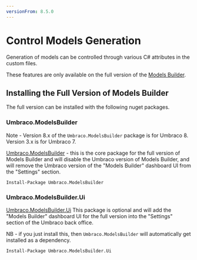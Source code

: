 ```yaml
---
versionFrom: 8.5.0
---
```


# Control Models Generation

Generation of models can be controlled through various C# attributes in the custom files.

These features are only available on the full version of the [Models Builder](https://github.com/zpqrtbnk/Zbu.ModelsBuilder).

## Installing the Full Version of Models Builder
The full version can be installed with the following nuget packages.  

### Umbraco.ModelsBuilder
Note - Version 8.x of the `Umbraco.ModelsBuilder` package is for Umbraco 8.  Version 3.x is for Umbraco 7.

[Umbraco.ModelsBuilder](https://www.nuget.org/packages/Umbraco.ModelsBuilder/) - this is the core package for the full version of Models Builder and will disable the Umbraco version of Models Builder, and will remove the Umbraco version of the "Models Builder" dashboard UI from the "Settings" section.
```
Install-Package Umbraco.ModelsBuilder
```

### Umbraco.ModelsBuilder.Ui
[Umbraco.ModelsBuilder.Ui](https://www.nuget.org/packages/Umbraco.ModelsBuilder.Ui/)
This package is optional and will add the "Models Builder" dashboard UI for the full version into the "Settings" section of the Umbraco back office.

NB - if you just install this, then `Umbraco.ModelsBuilder` will automatically get installed as a dependency.
```
Install-Package Umbraco.ModelsBuilder.Ui
```

